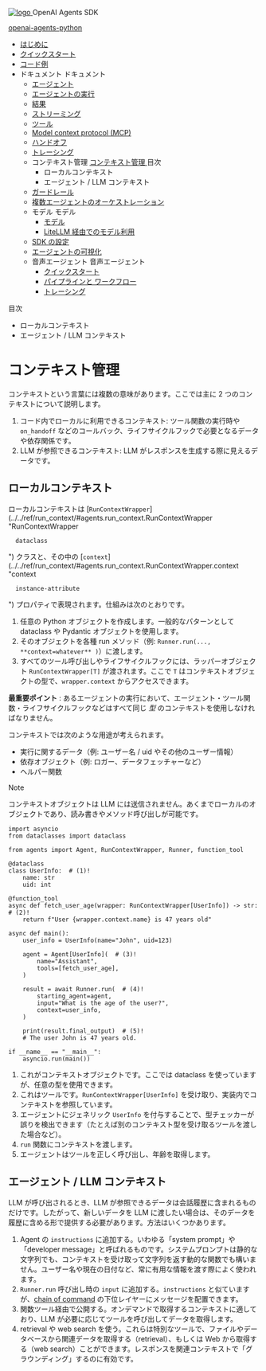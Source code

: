 [ ![logo](../../assets/logo.svg) ](../ "OpenAI Agents SDK") OpenAI Agents SDK 

[ openai-agents-python  ](https://github.com/openai/openai-agents-python "リポジトリへ")

  * [ はじめに  ](../)
  * [ クイックスタート  ](../quickstart/)
  * [ コード例  ](../examples/)
  * ドキュメント  ドキュメント 
    * [ エージェント  ](../agents/)
    * [ エージェントの実行  ](../running_agents/)
    * [ 結果  ](../results/)
    * [ ストリーミング  ](../streaming/)
    * [ ツール  ](../tools/)
    * [ Model context protocol (MCP)  ](../mcp/)
    * [ ハンドオフ  ](../handoffs/)
    * [ トレーシング  ](../tracing/)
    * コンテキスト管理  [ コンテキスト管理  ](./) 目次 
      * ローカルコンテキスト 
      * エージェント / LLM コンテキスト 
    * [ ガードレール  ](../guardrails/)
    * [ 複数エージェントのオーケストレーション  ](../multi_agent/)
    * モデル  モデル 
      * [ モデル  ](../models/)
      * [ LiteLLM 経由でのモデル利用  ](../models/litellm/)
    * [ SDK の設定  ](../config/)
    * [ エージェントの可視化  ](../visualization/)
    * 音声エージェント  音声エージェント 
      * [ クイックスタート  ](../voice/quickstart/)
      * [ パイプラインと ワークフロー  ](../voice/pipeline/)
      * [ トレーシング  ](../voice/tracing/)



目次 

  * ローカルコンテキスト 
  * エージェント / LLM コンテキスト 



# コンテキスト管理

コンテキストという言葉には複数の意味があります。ここでは主に 2 つのコンテキストについて説明します。

  1. コード内でローカルに利用できるコンテキスト: ツール関数の実行時や `on_handoff` などのコールバック、ライフサイクルフックで必要となるデータや依存関係です。 
  2. LLM が参照できるコンテキスト: LLM がレスポンスを生成する際に見えるデータです。



## ローカルコンテキスト

ローカルコンテキストは [`RunContextWrapper`](../../ref/run_context/#agents.run_context.RunContextWrapper "RunContextWrapper


  
      dataclass
  ") クラスと、その中の [`context`](../../ref/run_context/#agents.run_context.RunContextWrapper.context "context


  
      instance-attribute
  ") プロパティで表現されます。仕組みは次のとおりです。

  1. 任意の Python オブジェクトを作成します。一般的なパターンとして dataclass や Pydantic オブジェクトを使用します。 
  2. そのオブジェクトを各種 run メソッド（例: `Runner.run(..., **context=whatever** )`）に渡します。 
  3. すべてのツール呼び出しやライフサイクルフックには、ラッパーオブジェクト `RunContextWrapper[T]` が渡されます。ここで `T` はコンテキストオブジェクトの型で、`wrapper.context` からアクセスできます。



**最重要ポイント** : あるエージェントの実行において、エージェント・ツール関数・ライフサイクルフックなどはすべて同じ _型_ のコンテキストを使用しなければなりません。

コンテキストでは次のような用途が考えられます。

  * 実行に関するデータ（例: ユーザー名 / uid やその他のユーザー情報）
  * 依存オブジェクト（例: ロガー、データフェッチャーなど）
  * ヘルパー関数



Note

コンテキストオブジェクトは LLM には送信されません。あくまでローカルのオブジェクトであり、読み書きやメソッド呼び出しが可能です。
    
    
    import asyncio
    from dataclasses import dataclass
    
    from agents import Agent, RunContextWrapper, Runner, function_tool
    
    @dataclass
    class UserInfo:  # (1)!
        name: str
        uid: int
    
    @function_tool
    async def fetch_user_age(wrapper: RunContextWrapper[UserInfo]) -> str:  # (2)!
        return f"User {wrapper.context.name} is 47 years old"
    
    async def main():
        user_info = UserInfo(name="John", uid=123)
    
        agent = Agent[UserInfo](  # (3)!
            name="Assistant",
            tools=[fetch_user_age],
        )
    
        result = await Runner.run(  # (4)!
            starting_agent=agent,
            input="What is the age of the user?",
            context=user_info,
        )
    
        print(result.final_output)  # (5)!
        # The user John is 47 years old.
    
    if __name__ == "__main__":
        asyncio.run(main())
    

  1. これがコンテキストオブジェクトです。ここでは dataclass を使っていますが、任意の型を使用できます。 
  2. これはツールです。`RunContextWrapper[UserInfo]` を受け取り、実装内でコンテキストを参照しています。 
  3. エージェントにジェネリック `UserInfo` を付与することで、型チェッカーが誤りを検出できます（たとえば別のコンテキスト型を受け取るツールを渡した場合など）。 
  4. `run` 関数にコンテキストを渡します。 
  5. エージェントはツールを正しく呼び出し、年齢を取得します。 



## エージェント / LLM コンテキスト

LLM が呼び出されるとき、LLM が参照できるデータは会話履歴に含まれるものだけです。したがって、新しいデータを LLM に渡したい場合は、そのデータを履歴に含める形で提供する必要があります。方法はいくつかあります。

  1. Agent の `instructions` に追加する。いわゆる「system prompt」や「developer message」と呼ばれるものです。システムプロンプトは静的な文字列でも、コンテキストを受け取って文字列を返す動的な関数でも構いません。ユーザー名や現在の日付など、常に有用な情報を渡す際によく使われます。 
  2. `Runner.run` 呼び出し時の `input` に追加する。`instructions` と似ていますが、[chain of command](https://cdn.openai.com/spec/model-spec-2024-05-08.html#follow-the-chain-of-command) の下位レイヤーにメッセージを配置できます。 
  3. 関数ツール経由で公開する。オンデマンドで取得するコンテキストに適しており、LLM が必要に応じてツールを呼び出してデータを取得します。 
  4. retrieval や web search を使う。これらは特別なツールで、ファイルやデータベースから関連データを取得する（retrieval）、もしくは Web から取得する（web search）ことができます。レスポンスを関連コンテキストで「グラウンディング」するのに有効です。


